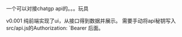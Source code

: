 一个可以对接chatgp api的。。。玩具
  
v0.001  纯前端实现了ui，从接口得到数据并展示。
需要手动将api秘钥写入src/api.js的Authorization: `Bearer 后面。
